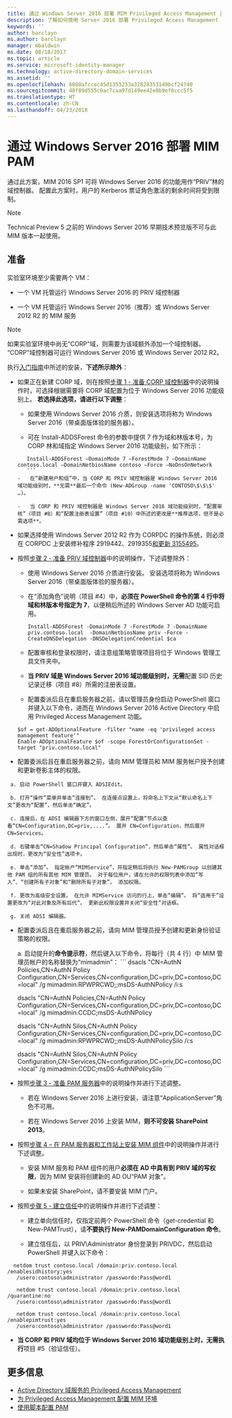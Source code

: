 ```yaml
---
title: 通过 Windows Server 2016 部署 MIM Privileged Access Management | Microsoft Docs
description: 了解如何使用 Server 2016 部署 Privileged Access Management
keywords: ''
author: barclayn
ms.author: barclayn
manager: mbaldwin
ms.date: 08/18/2017
ms.topic: article
ms.service: microsoft-identity-manager
ms.technology: active-directory-domain-services
ms.assetid: ''
ms.openlocfilehash: 6088afccec45d1353233a32828353149bcf24740
ms.sourcegitcommit: 48f89d555c0ac7caa97d149ee42e0b9ef6ccc5f5
ms.translationtype: HT
ms.contentlocale: zh-CN
ms.lasthandoff: 04/23/2018
---
```

# <a name="deploy-mim-pam-with-windows-server-2016"></a>通过 Windows Server 2016 部署 MIM PAM


通过此方案，MIM 2016 SP1 可将 Windows Server 2016 的功能用作“PRIV”林的域控制器。  配置此方案时，用户的 Kerberos 票证角色激活的剩余时间将受到限制。 

>[!Note]
Technical Preview 5 之前的 Windows Server 2016 早期技术预览版不可与此 MIM 版本一起使用。

## <a name="preparation"></a>准备

实验室环境至少需要两个 VM：

-   一个 VM 托管运行 Windows Server 2016 的 PRIV 域控制器

-   一个 VM 托管运行 Windows Server 2016（推荐）或 Windows Server 2012 R2 的 MIM 服务

>[!NOTE]
如果实验室环境中尚无“CORP”域，则需要为该域额外添加一个域控制器。 “CORP”域控制器可运行 Windows Server 2016 或 Windows Server 2012 R2。


执行[入门指南](privileged-identity-management-for-active-directory-domain-services.md)中所述的安装，**下述所示除外**：

-   如果正在新建 CORP 域，则在按照[步骤 1 - 准备 CORP 域控制器](step-1-prepare-corp-domain.md)中的说明操作时，可选择根据需要将 CORP 域配置为位于 Windows Server 2016 功能级别上。 **若选择此选项，请进行以下调整**：

    -   如果使用 Windows Server 2016 介质，则安装选项将称为 Windows Server 2016（带桌面版体验的服务器）。

    -   可在 Install-ADDSForest 命令的参数中提供 7 作为域和林版本号，为 CORP 林和域指定 Windows Server 2016 功能级别，如下所示：
     ```
        Install-ADDSForest –DomainMode 7 –ForestMode 7 –DomainName contoso.local –DomainNetbiosName contoso –Force –NoDnsOnNetwork
        ```
    -   在“新建用户和组”中，当 CORP 和 PRIV 域控制器是 Windows Server 2016 域功能级别时，**无需**最后一个命令 (New-ADGroup -name 'CONTOSO\$\$\$' …)。

    -   当 CORP 和 PRIV 域控制器是 Windows Server 2016 域功能级别时，“配置审核”（项目 #8）和“配置注册表设置”（项目 #10）中所述的更改是**推荐选项，但不是必需选项**。

-   如果选择使用 Windows Server 2012 R2 作为 CORPDC 的操作系统，则必须在 CORPDC 上安装修补程序 2919442、2919355[和更新 3155495](http://support.microsoft.com/kb/3156418)。

-   按照[步骤 2 - 准备 PRIV 域控制器](step-2-prepare-priv-domain-controller.md)中的说明操作，下述调整除外：

    -   使用 Windows Server 2016 介质进行安装。 安装选项将称为 Windows Server 2016（带桌面版体验的服务器）。

    -   在“添加角色”说明（项目 #4）中，**必须在 PowerShell 命令的第 4 行中将域和林版本号指定为 7**，以便稍后所述的 Windows Server AD 功能可启用。

        ```
        Install-ADDSForest -DomainMode 7 -ForestMode 7 -DomainName priv.contoso.local  -DomainNetbiosName priv -Force -CreateDNSDelegation -DNSDelegationCredential $ca
        ```  

    -   配置审核和登录权限时，请注意组策略管理项目将位于 Windows 管理工具文件夹中。

    -   **当 PRIV 域是 Windows Server 2016 域功能级别时，无需**配置 SID 历史记录迁移（项目 #8）所需的注册表设置。

    -   配置委派后且在重启服务器之前，请以管理员身份启动 PowerShell 窗口并键入以下命令，进而在 Windows Server 2016 Active Directory 中启用 Privileged Access Management 功能。

    ```
    $of = get-ADOptionalFeature -filter "name -eq 'privileged access management feature'"
    Enable-ADOptionalFeature $of -scope ForestOrConfigurationSet -target "priv.contoso.local"
    ```

  -   配置委派后且在重启服务器之前，请向 MIM 管理员和 MIM 服务帐户授予创建和更新卷影主体的权限。

     a. 启动 PowerShell 窗口并键入 ADSIEdit。

     b. 打开“操作”菜单并单击“连接到”。 在连接点设置上，将命名上下文从“默认命名上下文”更改为“配置”，然后单击“确定”。

     c. 连接后，在 ADSI 编辑器下方的窗口左侧，展开“配置”节点以查看“CN=Configuration,DC=priv,....”。 展开 CN=Configuration，然后展开 CN=Services。

     d. 右键单击“CN=Shadow Principal Configuration”，然后单击“属性”。 属性对话框出现时，更改为“安全性”选项卡。

     e. 单击“添加”。 指定帐户“MIMService”，并指定稍后将执行 New-PAMGroup 以创建其他 PAM 组的所有其他 MIM 管理员。 对于每位用户，请在允许的权限列表中添加“写入”、“创建所有子对象”和“删除所有子对象”。 添加权限。

     f. 更改为高级安全设置。 在允许 MIMService 访问的行上，单击“编辑”。 将“适用于”设置更改为“对此对象及所有后代”。 更新此权限设置并关闭“安全性”对话框。

     g. 关闭 ADSI 编辑器。

 -   配置委派后且在重启服务器之前，请向 MIM 管理员授予创建和更新身份验证策略的权限。

     a.  启动提升的**命令提示符**，然后键入以下命令，将每行（共 4 行）中 MIM 管理员帐户的名称替换为“mimadmin”：
    ```
       dsacls "CN=AuthN Policies,CN=AuthN Policy
       Configuration,CN=Services,CN=configuration,DC=priv,DC=contoso,DC=local" /g
       mimadmin:RPWPRCWD;;msDS-AuthNPolicy /i:s

       dsacls "CN=AuthN Policies,CN=AuthN Policy
       Configuration,CN=Services,CN=configuration,DC=priv,DC=contoso,DC=local" /g
       mimadmin:CCDC;msDS-AuthNPolicy

       dsacls "CN=AuthN Silos,CN=AuthN Policy
       Configuration,CN=Services,CN=configuration,DC=priv,DC=contoso,DC=local" /g
       mimadmin:RPWPRCWD;;msDS-AuthNPolicySilo /i:s

       dsacls "CN=AuthN Silos,CN=AuthN Policy
       Configuration,CN=Services,CN=configuration,DC=priv,DC=contoso,DC=local" /g
       mimadmin:CCDC;msDS-AuthNPolicySilo
    ```


-   按照[步骤 3 - 准备 PAM 服务器](step-3-prepare-pam-server.md)中的说明操作并进行下述调整。

    -   若在 Windows Server 2016 上进行安装，请注意“ApplicationServer”角色不可用。

    -   若在 Windows Server 2016 上安装 MIM，**则不可安装 SharePoint 2013**。

-   按照[步骤 4 – 在 PAM 服务器和工作站上安装 MIM 组件](step-4-install-mim-components-on-pam-server.md)中的说明操作并进行下述调整。

    -   安装 MIM 服务和 PAM 组件的用户**必须在 AD 中具有到 PRIV 域的写权限**，因为 MIM 安装将创建新的 AD OU“PAM 对象”。

    -   如果未安装 SharePoint，请不要安装 MIM 门户。

-   按照[步骤 5 - 建立信任](step-5-establish-trust-between-priv-corp-forests.md)中的说明操作并进行下述调整：

    -   建立单向信任时，仅指定前两个 PowerShell 命令（get-credential 和 New-PAMTrust），请**不要执行 New-PAMDomainConfiguration 命令**。

    -   建立信任后，以 PRIV\\Administrator 身份登录到 PRIVDC，然后启动 PowerShell 并键入以下命令：
  ```
    netdom trust contoso.local /domain:priv.contoso.local /enablesidhistory:yes
     /usero:contoso\administrator /passwordo:Pass@word1

     netdom trust contoso.local /domain:priv.contoso.local /quarantine:no
     /usero:contoso\administrator /passwordo:Pass@word1  

     netdom trust contoso.local /domain:priv.contoso.local /enablepimtrust:yes
     /usero:contoso\administrator /passwordo:Pass@word1
  ```

-   **当 CORP 和 PRIV 域均位于 Windows Server 2016 域功能级别上时，无需执行**项目 #5（验证信任）。

## <a name="more-information"></a>更多信息

- [Active Directory 域服务的 Privileged Access Management](privileged-identity-management-for-active-directory-domain-services.md)
- [为 Privileged Access Management 配置 MIM 环境](configuring-mim-environment-for-pam.md)
- [使用脚本配置 PAM](sp1-pam-configure-using-scripts.md)
